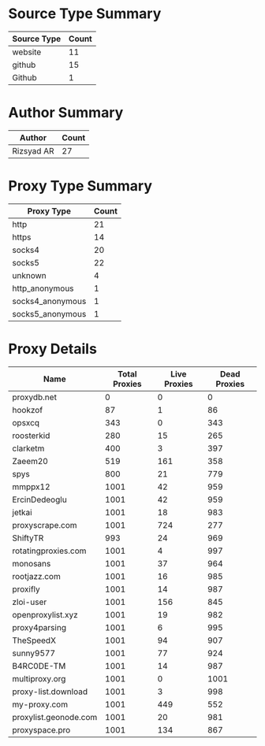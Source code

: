 # Source Type Summary

| Source Type | Count |
|-------------|-------|
| website | 11 |
| github | 15 |
| Github | 1 |


# Author Summary

| Author | Count |
|--------|-------|
| Rizsyad AR | 27 |


# Proxy Type Summary

| Proxy Type | Count |
|------------|-------|
| http | 21 |
| https | 14 |
| socks4 | 20 |
| socks5 | 22 |
| unknown | 4 |
| http_anonymous | 1 |
| socks4_anonymous | 1 |
| socks5_anonymous | 1 |


# Proxy Details

| Name | Total Proxies | Live Proxies | Dead Proxies |
|------|---------------|--------------|---------------|
| proxydb.net | 0 | 0 | 0 |
| hookzof | 87 | 1 | 86 |
| opsxcq | 343 | 0 | 343 |
| roosterkid | 280 | 15 | 265 |
| clarketm | 400 | 3 | 397 |
| Zaeem20 | 519 | 161 | 358 |
| spys | 800 | 21 | 779 |
| mmppx12 | 1001 | 42 | 959 |
| ErcinDedeoglu | 1001 | 42 | 959 |
| jetkai | 1001 | 18 | 983 |
| proxyscrape.com | 1001 | 724 | 277 |
| ShiftyTR | 993 | 24 | 969 |
| rotatingproxies.com | 1001 | 4 | 997 |
| monosans | 1001 | 37 | 964 |
| rootjazz.com | 1001 | 16 | 985 |
| proxifly | 1001 | 14 | 987 |
| zloi-user | 1001 | 156 | 845 |
| openproxylist.xyz | 1001 | 19 | 982 |
| proxy4parsing | 1001 | 6 | 995 |
| TheSpeedX | 1001 | 94 | 907 |
| sunny9577 | 1001 | 77 | 924 |
| B4RC0DE-TM | 1001 | 14 | 987 |
| multiproxy.org | 1001 | 0 | 1001 |
| proxy-list.download | 1001 | 3 | 998 |
| my-proxy.com | 1001 | 449 | 552 |
| proxylist.geonode.com | 1001 | 20 | 981 |
| proxyspace.pro | 1001 | 134 | 867 |

